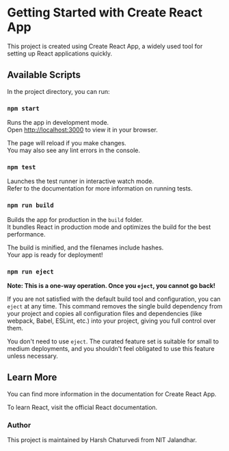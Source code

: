 # Getting Started with Create React App

This project is created using Create React App, a widely used tool for setting up React applications quickly.

## Available Scripts

In the project directory, you can run:

### `npm start`

Runs the app in development mode.\
Open [http://localhost:3000](http://localhost:3000) to view it in your browser.

The page will reload if you make changes.\
You may also see any lint errors in the console.

### `npm test`

Launches the test runner in interactive watch mode.\
Refer to the documentation for more information on running tests.

### `npm run build`

Builds the app for production in the `build` folder.\
It bundles React in production mode and optimizes the build for the best performance.

The build is minified, and the filenames include hashes.\
Your app is ready for deployment!

### `npm run eject`

**Note: This is a one-way operation. Once you `eject`, you cannot go back!**

If you are not satisfied with the default build tool and configuration, you can `eject` at any time. This command removes the single build dependency from your project and copies all configuration files and dependencies (like webpack, Babel, ESLint, etc.) into your project, giving you full control over them.

You don't need to use `eject`. The curated feature set is suitable for small to medium deployments, and you shouldn't feel obligated to use this feature unless necessary.

## Learn More

You can find more information in the documentation for Create React App.

To learn React, visit the official React documentation.

### Author

This project is maintained by Harsh Chaturvedi from NIT Jalandhar.
